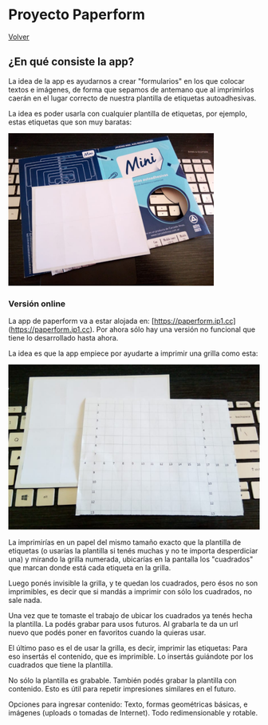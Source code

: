 # Proyecto Paperform

[Volver](?)

## ¿En qué consiste la app?

La idea de la app es ayudarnos a crear "formularios" en los que colocar textos e
imágenes, de forma que sepamos de antemano que al imprimirlos caerán en el lugar
correcto de nuestra plantilla de etiquetas autoadhesivas.

La idea es poder usarla con cualquier plantilla de etiquetas, por ejemplo, estas
etiquetas que son muy baratas:

![Etiquetas](images/paperform_etiquetas.png)

### Versión online

La app de paperform va a estar alojada en: [https://paperform.ip1.cc]
(https://paperform.ip1.cc).
Por ahora sólo hay una versión no funcional que tiene lo desarrollado hasta
ahora.

La idea es que la app empiece por ayudarte a imprimir una grilla como esta:

![Grilla impresa](images/paperform_grilla.png)

La imprimirías en un papel del mismo tamaño exacto que la plantilla de etiquetas
(o usarías la plantilla si tenés muchas y no te importa desperdiciar una) y
mirando la grilla numerada, ubicarías en la pantalla los "cuadrados" que marcan
donde está cada etiqueta en la grilla.

Luego ponés invisible la grilla, y te quedan los cuadrados, pero ésos no son
imprimibles, es decir que si mandás a imprimir con sólo los cuadrados, no sale
nada.

Una vez que te tomaste el trabajo de ubicar los cuadrados ya tenés hecha la
plantilla.  La podés grabar para usos futuros.
Al grabarla te da un url nuevo que podés poner en favoritos cuando la quieras
usar.

El último paso es el de usar la grilla, es decir, imprimir las etiquetas:
Para eso insertás el contenido, que es imprimible.
Lo insertás guiándote por los cuadrados que tiene la plantilla.

No sólo la plantilla es grabable.  También podés grabar la plantilla con
contenido.  Esto es útil para repetir impresiones similares en el futuro.

Opciones para ingresar contenido: Texto, formas geométricas básicas, e imágenes
(uploads o tomadas de Internet).  Todo redimensionable y rotable.
